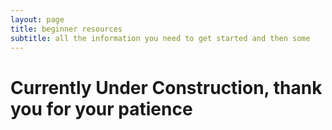 ```yaml
---
layout: page
title: beginner resources
subtitle: all the information you need to get started and then some
---
```


# Currently Under Construction, thank you for your patience
